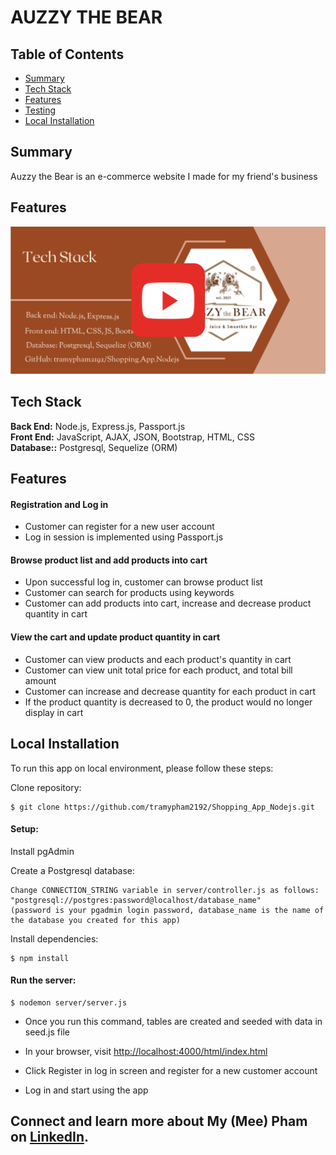 # AUZZY THE BEAR


## Table of Contents

- [Summary](#summary)
- [Tech Stack](#tech-stack)
- [Features](#features)
- [Testing](#testing)
- [Local Installation](#installation)

## <a name="summary"></a>Summary

Auzzy the Bear is an e-commerce website I made for my friend's business



## <a name="features"></a>Features
[![Demo video](./assets/Video%20demo.png)](https://www.youtube.com/watch?v=L8U-3fkMGBw "AUZZY THE BEAR")


## <a name="tech-stack"></a>Tech Stack

**Back End:** Node.js, Express.js, Passport.js<br/>
**Front End:** JavaScript, AJAX, JSON, Bootstrap, HTML, CSS<br/>
**Database::** Postgresql, Sequelize (ORM)<br/>

## <a name="features"></a>Features

#### Registration and Log in
- Customer can register for a new user account 
- Log in session is implemented using Passport.js 

#### Browse product list and add products into cart

- Upon successful log in, customer can browse product list
- Customer can search for products using keywords
- Customer can add products into cart, increase and decrease product quantity in cart

#### View the cart and update product quantity in cart

- Customer can view products and each product's quantity in cart
- Customer can view unit total price for each product, and total bill amount
- Customer can increase and decrease quantity for each product in cart
- If the product quantity is decreased to 0, the product would no longer display in cart


## <a name="installation"></a>Local Installation


To run this app on local environment, please follow these steps:

Clone repository:

```
$ git clone https://github.com/tramypham2192/Shopping_App_Nodejs.git
```

#### Setup:

Install pgAdmin

Create a Postgresql database:

```
Change CONNECTION_STRING variable in server/controller.js as follows:
"postgresql://postgres:password@localhost/database_name"
(password is your pgadmin login password, database_name is the name of the database you created for this app)
```

Install dependencies:

```
$ npm install
```


#### Run the server:

```
$ nodemon server/server.js
```

- Once you run this command, tables are created and seeded with data in seed.js file


- In your browser, visit <a href="http://localhost:4000/html/index.html">http://localhost:4000/html/index.html</a>

- Click Register in log in screen and register for a new customer account

- Log in and start using the app

## Connect and learn more about My (Mee) Pham on <a href="https://www.linkedin.com/in/my-mee-pham/">LinkedIn</a>.
